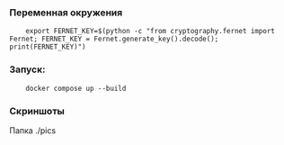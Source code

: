 ### Переменная окружения
```
    export FERNET_KEY=$(python -c "from cryptography.fernet import Fernet; FERNET_KEY = Fernet.generate_key().decode(); print(FERNET_KEY)")
```

### Запуск:
```
    docker compose up --build
```

### Скриншоты

Папка ./pics